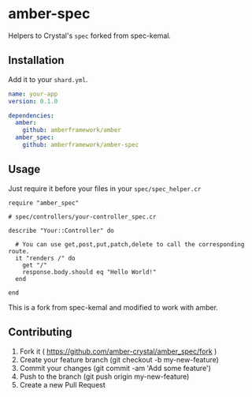 # amber-spec

Helpers to Crystal's `spec` forked from spec-kemal.

## Installation

Add it to your `shard.yml`.

```yaml
name: your-app
version: 0.1.0

dependencies:
  amber:
    github: amberframework/amber
  amber_spec:
    github: amberframework/amber-spec
```

## Usage

Just require it before your files in your `spec/spec_helper.cr`

```crystal
require "amber_spec"
```

```crystal
# spec/controllers/your-controller_spec.cr

describe "Your::Controller" do

  # You can use get,post,put,patch,delete to call the corresponding route.
  it "renders /" do
    get "/"
    response.body.should eq "Hello World!"
  end

end
```

This is a fork from spec-kemal and modified to work with amber.

## Contributing

1. Fork it ( https://github.com/amber-crystal/amber_spec/fork )
2. Create your feature branch (git checkout -b my-new-feature)
3. Commit your changes (git commit -am 'Add some feature')
4. Push to the branch (git push origin my-new-feature)
5. Create a new Pull Request
